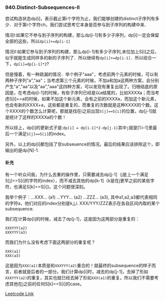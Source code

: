 ### 940.Distinct-Subsequences-II

尝试构造状态dp[i]，表示截止第i个字符为止，我们能够创建的distinct子序列有多少．对于第i个字符ch，我们尝试思考它本身是否参与到子序列的构建中来．

情况I:如果它不参与到子序列的构建，那么dp[i-1]有多少子序列，dp[i]一定会保留全部的这些，所以```dp[i]+=dp[i-1]```

情况II:如果它参与到子序列的构建，那么dp[i-1]有多少子序列,末位加上S[i]之后，似乎就能生成同样多的新的子序列了．所以继续有```dp[i]+=dp[i-1]```．所以综合一下，```dp[i]=dp[i-1]*2```?

但是慢着，有一种疏漏的情况．举个例子"aaa"，考虑前两个元素的时候，可以有两种子序列"a","aa"；当考虑第三个元素的时候，不加a和加a这两种方案，会分别产生"a","aa"以及"aa","aaa"这四种方案，可以发现有重复出现了。归根结底的原因是，在考虑dp[i-1]的时候，有些子序列已经是以a结尾的，比如XXXXa；而当考虑S[i]==a的时候，如果不加这个新元素，会有之前的XXXXa，而加这个新元素，也会有新的XXXX+a，这些都是重复的，而重复的次数就是这种XXXX的个数。这个XXXX的个数怎么计算呢，那就是找在i之前出现```S[j]==S[i]```的位置，dp[j-1]就是统计了这样的XXXXa的个数！

所以综上，dp[i]的更新式子是:```dp[i] = dp[i-1]*2-dp[j-1)```其中```j```就是[1:i-1]里最后一个满足```S[j]==S[i]```的index。

另外，以上的dp[i]都包括了空subseuence的情况。最后的结果应该排除这个，即输出的是dp[N]-1.

#### 补充
有一个听众问我，为什么去重的操作里，只需要减去dp[j-1]（j是上一个满足S[j]==S[i]的字符的index），而不减去其他的dp[k-1]（k是在j更早之前的某些字符，也满足S[k]==S[i])。这个问题很深刻。

我举个例子：...XXX... (a1) ...YYY... (a2) ...ZZZ... (a3), 其中a1,a2,a3都代表相同的字符a，他们对应的index分别是k,j,i. XXX/YYY/ZZZ表示在各自区间内取的某个subsequence.

我们在计算dp[i]的时候，减去了dp[j-1]，这是因为这两部分是重复的：
```
XXXYYY(a2)
XXXYYY(a3)
```
而我们为什么没有考虑下面这两部分的重复呢？
```
XXX(a1)
XXX(a3)
```
这是因为```XXX(a1)```本质是和```XXXYYY(a2)```重合的！就最终的subsequence的样子而言，前者就是后者的一部分。我们计算dp[i]时，减去的dp[j-1]，去掉了形如```XXXYYY(a2)```的重复，其实也就已经去掉了形如```XXX(a1)```的重复。所以我们不需要考虑其他在j之前的任何S[k]==S[i]的case。


[Leetcode Link](https://leetcode.com/problems/distinct-subsequences-ii)

